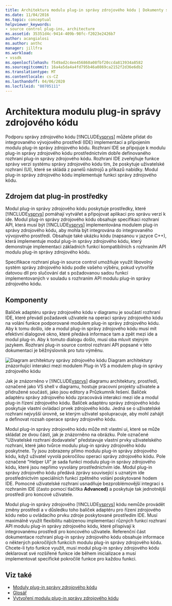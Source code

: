 ```yaml
---
title: Architektura modulu plug-in správy zdrojového kódu | Dokumenty společnosti Microsoft
ms.date: 11/04/2016
ms.topic: conceptual
helpviewer_keywords:
- source control plug-ins, architecture
ms.assetid: 35351d4c-9414-409b-98fc-f2023e2426b7
author: acangialosi
ms.author: anthc
manager: jillfra
ms.workload:
- vssdk
ms.openlocfilehash: f549ad2c4ee456860a08fbf20ccda813934a8582
ms.sourcegitcommit: 16a4a5da4a4fd795b46a0869ca2152f2d36e6db2
ms.translationtype: MT
ms.contentlocale: cs-CZ
ms.lasthandoff: 04/06/2020
ms.locfileid: "80705111"
---
```

# <a name="source-control-plug-in-architecture"></a>Architektura modulu plug-in správy zdrojového kódu
Podporu správy zdrojového kódu [!INCLUDE[vsprvs](../../code-quality/includes/vsprvs_md.md)] můžete přidat do integrovaného vývojového prostředí (IDE) implementací a připojením modulu plug-in správy zdrojového kódu. Rozhraní IDE se připojuje k modulu plug-in správy zdrojového kódu prostřednictvím dobře definovaného rozhraní plug-in správy zdrojového kódu. Rozhraní IDE zveřejňuje funkce správy verzí systému správy zdrojového kódu tím, že poskytuje uživatelské rozhraní (UI), které se skládá z panelů nástrojů a příkazů nabídky. Modul plug-in správy zdrojového kódu implementuje funkci správy zdrojového kódu.

## <a name="source-control-plug-in-resources"></a>Zdrojem dat plug-in prostředky
 Modul plug-in správy zdrojového kódu poskytuje prostředky, které [!INCLUDE[vsprvs](../../code-quality/includes/vsprvs_md.md)] pomáhají vytvářet a připojovat aplikaci pro správu verzí k ide. Modul plug-in správy zdrojového kódu obsahuje specifikaci rozhraní API, která musí být [!INCLUDE[vsprvs](../../code-quality/includes/vsprvs_md.md)] implementována modulem plug-in správy zdrojového kódu, aby mohla být integrována do integrovaného vývojového prostředí. Obsahuje také ukázku kódu (napsanou v jazyce C++), která implementuje modul plug-in správy zdrojového kódu, který demonstruje implementaci základních funkcí kompatibilních s rozhraním API modulu plug-in správy zdrojového kódu.

 Specifikace rozhraní plug-in source control umožňuje využít libovolný systém správy zdrojového kódu podle vašeho výběru, pokud vytvoříte datovou dll pro slučování dat s požadovanou sadou funkcí implementovaných v souladu s rozhraním API modulu plug-in správy zdrojového kódu.

## <a name="components"></a>Komponenty
 Balíček adaptéru správy zdrojového kódu v diagramu je součástí rozhraní IDE, které převádí požadavek uživatele na operaci správy zdrojového kódu na volání funkce podporované modulem plug-in správy zdrojového kódu. Aby k tomu došlo, ide a modul plug-in správy zdrojového kódu musí mít efektivní dialogové okno, které předává informace tam a zpět mezi ide a modul plug-in. Aby k tomuto dialogu došlo, musí oba mluvit stejným jazykem. Rozhraní plug-in source control rozhraní API popsané v této dokumentaci je běžnýslovník pro tuto výměnu.

 ![Diagram architektury správy zdrojového kódu](../../extensibility/internals/media/vs_sccsdk_plug_in_arch.gif "vs_sccsdk_plug_in_arch") Diagram architektury znázorňující interakci mezi modulem Plug-in VS a modulem plug-in správy zdrojového kódu

 Jak je znázorněno v [!INCLUDE[vsprvs](../../code-quality/includes/vsprvs_md.md)] diagramu architektury, prostředí, označené jako VS shell v diagramu, hostuje pracovní projekty uživatele a přidružené součásti, jako jsou editory a Průzkumník řešení. Balíček adaptéru správy zdrojového kódu zpracovává interakci mezi ide a modul plug-in řízení zdrojového kódu. Balíček adaptéru správy zdrojového kódu poskytuje vlastní ovládací prvek zdrojového kódu. Jedná se o uživatelské rozhraní nejvyšší úrovně, se kterým uživatel spolupracuje, aby mohl zahájit a definovat rozsah operace správy zdrojového kódu.

 Modul plug-in správy zdrojového kódu může mít vlastní ui, které se může skládat ze dvou částí, jak je znázorněno na obrázku. Pole označené "Uživatelské rozhraní dodavatele" představuje vlastní prvky uživatelského rozhraní, které jako tvůrce modulu plug-in správy zdrojového kódu poskytnete. Ty jsou zobrazeny přímo modulu plug-in správy zdrojového kódu, když uživatel vyvolá pokročilou operaci správy zdrojového kódu. Pole označené "Helper UI" je sada funkcí modulu plug-in správy zdrojového kódu, které jsou nepřímo vyvolány prostřednictvím ide. Modul plug-in správy zdrojového kódu předává zprávy související s uznatým ide prostřednictvím speciálních funkcí zpětného volání poskytované hodem IDE. Pomocné uživatelské rozhraní usnadňuje bezproblémovější integraci s rozhraním IDE (často pomocí tlačítka **Advanced)** a poskytuje tak jednotnější prostředí pro koncové uživatele.

 Modul plug-in správy zdrojového [!INCLUDE[vsprvs](../../code-quality/includes/vsprvs_md.md)] kódu nemůže provádět změny prostředí a v důsledku toho balíček adaptéru pro řízení zdrojového kódu nebo u ovládacího prvku zdroje poskytované prostředím IDE. Musí maximálně využít flexibilitu nabízenou implementací různých funkcí rozhraní API modulu plug-in správy zdrojového kódu, které přispívají k integrovanému prostředí pro koncového uživatele. Referenční část dokumentace rozhraní plug-in správy zdrojového kódu obsahuje informace o některých pokročilých funkcích modulu plug-in správy zdrojového kódu. Chcete-li tyto funkce využít, musí modul plug-in správy zdrojového kódu deklarovat své rozšířené funkce ide během inicializace a musí implementovat specifické pokročilé funkce pro každou funkci.

## <a name="see-also"></a>Viz také
- [Moduly plug-in správy zdrojového kódu](../../extensibility/source-control-plug-ins.md)
- [Glosář](../../extensibility/source-control-plug-in-glossary.md)
- [Vytvoření modulu plug-in správy zdrojového kódu](../../extensibility/internals/creating-a-source-control-plug-in.md)
